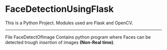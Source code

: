 # FaceDetectionUsingFlask
This is a Python Project. Modules used are Flask and OpenCV.

____________________________________________________________
File FaceDetectOfImage Contains python program where Faces can be detected trough <i>insertion</i> of images <b>(Non-Real time)</b>.
